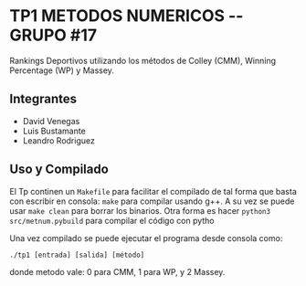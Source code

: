 # TP1  METODOS NUMERICOS -- GRUPO #17

Rankings Deportivos utilizando los métodos de Colley (CMM), Winning Percentage (WP) y Massey.

## Integrantes

- David Venegas
- Luis Bustamante
- Leandro Rodriguez

## Uso y Compilado

El Tp continen un ```Makefile``` para facilitar el compilado de tal forma que basta con escribir en consola: ```make``` para compilar usando g++. A su vez se puede usar ```make clean``` para borrar los binarios. Otra forma es hacer `python3 src/metnum.pybuild` para compilar el código con pytho

Una vez compilado se puede ejecutar el programa desde consola como:

`./tp1 [entrada] [salida] [método]`

donde metodo vale: 0 para CMM, 1 para WP, y 2 Massey.

